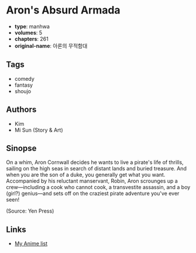 # Aron's Absurd Armada

-   **type**: manhwa
-   **volumes**: 5
-   **chapters**: 261
-   **original-name**: 아론의 무적함대

## Tags

-   comedy
-   fantasy
-   shoujo

## Authors

-   Kim
-   Mi Sun (Story & Art)

## Sinopse

On a whim, Aron Cornwall decides he wants to live a pirate's life of thrills, sailing on the high seas in search of distant lands and buried treasure. And when you are the son of a duke, you generally get what you want. Accompanied by his reluctant manservant, Robin, Aron scrounges up a crew—including a cook who cannot cook, a transvestite assassin, and a boy (girl?) genius—and sets off on the craziest pirate adventure you've ever seen!

(Source: Yen Press)

## Links

-   [My Anime list](https://myanimelist.net/manga/21060/Arons_Absurd_Armada)
